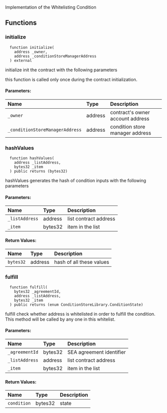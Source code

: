 
Implementation of the Whitelisting Condition

## Functions
### initialize
```solidity
  function initialize(
    address _owner,
    address _conditionStoreManagerAddress
  ) external
```
initialize init the 
      contract with the following parameters

this function is called only once during the contract
      initialization.

#### Parameters:
| Name | Type | Description                                                          |
| :--- | :--- | :------------------------------------------------------------------- |
|`_owner` | address | contract's owner account address
|`_conditionStoreManagerAddress` | address | condition store manager address

### hashValues
```solidity
  function hashValues(
    address _listAddress,
    bytes32 _item
  ) public returns (bytes32)
```
hashValues generates the hash of condition inputs 
       with the following parameters


#### Parameters:
| Name | Type | Description                                                          |
| :--- | :--- | :------------------------------------------------------------------- |
|`_listAddress` | address | list contract address
|`_item` | bytes32 | item in the list

#### Return Values:
| Name                           | Type          | Description                                                                  |
| :----------------------------- | :------------ | :--------------------------------------------------------------------------- |
|`bytes32`| address | hash of all these values
### fulfill
```solidity
  function fulfill(
    bytes32 _agreementId,
    address _listAddress,
    bytes32 _item
  ) public returns (enum ConditionStoreLibrary.ConditionState)
```
fulfill check whether address is whitelisted
in order to fulfill the condition. This method will be 
called by any one in this whitelist. 


#### Parameters:
| Name | Type | Description                                                          |
| :--- | :--- | :------------------------------------------------------------------- |
|`_agreementId` | bytes32 | SEA agreement identifier
|`_listAddress` | address | list contract address
|`_item` | bytes32 | item in the list

#### Return Values:
| Name                           | Type          | Description                                                                  |
| :----------------------------- | :------------ | :--------------------------------------------------------------------------- |
|`condition`| bytes32 | state
